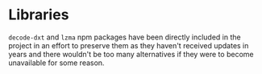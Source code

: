 # Libraries

`decode-dxt` and `lzma` npm packages have been directly included in the project
in an effort to preserve them as they haven't received updates in years and there
wouldn't be too many alternatives if they were to become unavailable for some reason.

